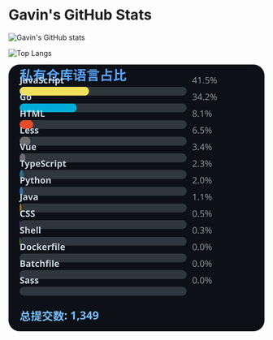# Gavin's GitHub Stats

![Gavin's GitHub stats](https://github-readme-stats.vercel.app/api?username=gavinhaydy&show_icons=true&theme=tokyonight)

![Top Langs](https://github-readme-stats.vercel.app/api/top-langs/?username=gavinhaydy&layout=compact)









































































































<!-- PRIVATE_STATS_START -->
![私有仓库统计](./.github/private-stats.svg)
<!-- PRIVATE_STATS_END -->








































































































